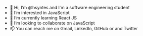 - 👋 Hi, I’m @hsyntes and I'm a software engineering student
- 👀 I’m interested in JavaScript
- 🌱 I’m currently learning React JS
- 💞️ I’m looking to collaborate on JavaScript
- 📫 You can reach me on Gmail, LinkedIn, GitHub or and Twitter 

<!---
hsyntes/hsyntes is a ✨ special ✨ repository because its `README.md` (this file) appears on your GitHub profile.
You can click the Preview link to take a look at your changes.
--->
